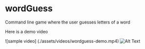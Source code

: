 # wordGuess
Command line game where the user guesses letters of a word


Here is a demo video

![sample video] (./assets/videos/wordguess-demo.mp4)
![Alt Text](https://media.giphy.com/media/Zx0JvmxA6FkF5pn71U/giphy.gif)
